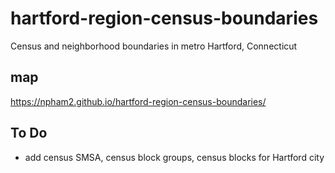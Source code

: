 # hartford-region-census-boundaries
Census and neighborhood boundaries in metro Hartford, Connecticut

## map
https://npham2.github.io/hartford-region-census-boundaries/

## To Do
- add census SMSA, census block groups, census blocks for Hartford city
